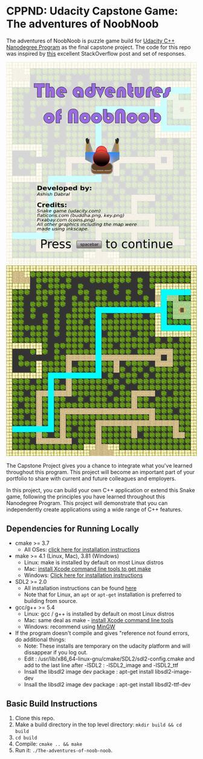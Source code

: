 # CPPND: Udacity Capstone Game: The adventures of NoobNoob

The adventures of NoobNoob is puzzle game build for [Udacity C++ Nanodegree Program](https://www.udacity.com/course/c-plus-plus-nanodegree--nd213) as the final capstone project. The code for this repo was inspired by [this](https://codereview.stackexchange.com/questions/212296/snake-game-in-c-with-sdl) excellent StackOverflow post and set of responses.

<img src="noobnoob.png"/>
<img src="noobnoob2.png"/>

The Capstone Project gives you a chance to integrate what you've learned throughout this program. This project will become an important part of your portfolio to share with current and future colleagues and employers.

In this project, you can build your own C++ application or extend this Snake game, following the principles you have learned throughout this Nanodegree Program. This project will demonstrate that you can independently create applications using a wide range of C++ features.

## Dependencies for Running Locally
* cmake >= 3.7
  * All OSes: [click here for installation instructions](https://cmake.org/install/)
* make >= 4.1 (Linux, Mac), 3.81 (Windows)
  * Linux: make is installed by default on most Linux distros
  * Mac: [install Xcode command line tools to get make](https://developer.apple.com/xcode/features/)
  * Windows: [Click here for installation instructions](http://gnuwin32.sourceforge.net/packages/make.htm)
* SDL2 >= 2.0
  * All installation instructions can be found [here](https://wiki.libsdl.org/Installation)
  * Note that for Linux, an `apt` or `apt-get` installation is preferred to building from source.
* gcc/g++ >= 5.4
  * Linux: gcc / g++ is installed by default on most Linux distros
  * Mac: same deal as make - [install Xcode command line tools](https://developer.apple.com/xcode/features/)
  * Windows: recommend using [MinGW](http://www.mingw.org/)
* If the program doesn't compile and gives "reference not found errors, do additional things:
  * Note: These installs are temporary on the udacity platform and will dissappear if you log out.
  * Edit : /usr/lib/x86_64-linux-gnu/cmake/SDL2/sdl2-config.cmake and add to the last line after -lSDL2 : -lSDL2_image and -lSDL2_ttf
  * Insall the libsdl2 image dev package : apt-get install libsdl2-image-dev
  * Insall the libsdl2 image dev package : apt-get install libsdl2-ttf-dev

## Basic Build Instructions

1. Clone this repo.
2. Make a build directory in the top level directory: `mkdir build && cd build`
3. `cd build`
4. Compile: `cmake .. && make`
5. Run it: `./The-adventures-of-noob-noob`.